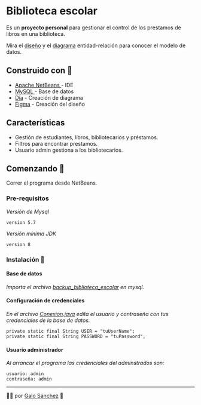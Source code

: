 # Biblioteca escolar
Es un **proyecto personal** para gestionar el control de los prestamos de libros en una biblioteca.

Mira el [diseño](https://www.figma.com/file/lVcD1lTxKimRTPKjiYo4hO/Biblioteca-Escolar?node-id=0%3A1) y el [diagrama](https://i.imgur.com/tndbiiu.jpg) entidad-relación para conocer el modelo de datos.

## Construido con 🔨

- [Apache NetBeans ](https://netbeans.apache.org) - IDE
- [MySQL ](https://www.mysql.com/) - Base de datos
- [Dia](http://dia-installer.de/index.html.es) - Creación de diagrama
- [Figma](https://www.figma.com/) - Creación del diseño

## Características

- Gestión de estudiantes, libros, bibliotecarios y préstamos.
- Filtros para encontrar prestamos.
- Usuario admin gestiona a los bibliotecarios.

## Comenzando 🚀
Correr el programa desde NetBeans.
### Pre-requisitos
*Versión de Mysql*
```
version 5.7
```
*Versión mínima JDK*
```
version 8
```
### Instalación 🔧
#### Base de datos
_Importa el archivo [backup_biblioteca_escolar](https://github.com/galosanchez/biblioteca_escolar/blob/master/backup_biblioteca_escolar.sql) en mysql._
#### Configuración de credenciales
_En el archivo [Conexion.java](https://github.com/galosanchez/biblioteca_escolar/blob/master/biblioteca_escolar_code/src/com/galosanchez/model/Conexion.java) edita el usuario y contraseña con tus credenciales de la base de datos._
```
private static final String USER = "tuUserName";
private static final String PASSWORD = "tuPassword";
```
#### Usuario administrador
*Al arrancar el programa las credenciales del adminstrados son:*
```
usuario: admin
contraseña: admin
```

---

👨‍💻 por [Galo Sánchez](https://github.com/galosanchez) 🖤
